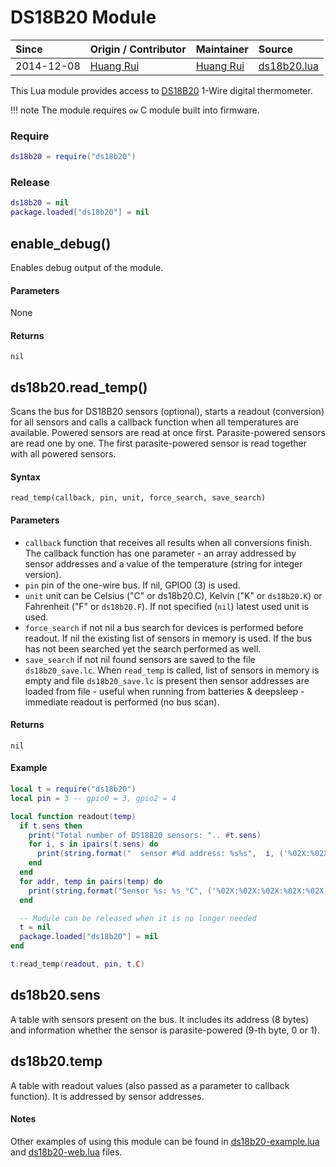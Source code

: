 # DS18B20 Module
| Since  | Origin / Contributor  | Maintainer  | Source  |
| :----- | :-------------------- | :---------- | :------ |
| 2014-12-08 | [Huang Rui](https://github.com/vowstar) | [Huang Rui](https://github.com/vowstar) | [ds18b20.lua](../../lua_modules/ds18b20/ds18b20.lua) |

This Lua module provides access to [DS18B20](https://datasheets.maximintegrated.com/en/ds/DS18B20.pdf) 1-Wire digital thermometer.

!!! note
	The module requires `ow` C module built into firmware.

### Require
```lua
ds18b20 = require("ds18b20")
```

### Release
```lua
ds18b20 = nil
package.loaded["ds18b20"] = nil
```

## enable_debug()
Enables debug output of the module.

#### Parameters
None

#### Returns
`nil`

## ds18b20.read_temp()
Scans the bus for DS18B20 sensors (optional), starts a readout (conversion) for all sensors and calls a callback function when all temperatures are available. Powered sensors are read at once first. Parasite-powered sensors are read one by one. The first parasite-powered sensor is read together with all powered sensors.

#### Syntax
`read_temp(callback, pin, unit, force_search, save_search)`

#### Parameters
- `callback` function that receives all results when all conversions finish. The callback function has one parameter - an array addressed by sensor addresses and a value of the temperature (string for integer version).
- `pin` pin of the one-wire bus. If nil, GPIO0 (3) is used.
- `unit` unit can be Celsius ("C" or ds18b20.C), Kelvin ("K" or `ds18b20.K`) or Fahrenheit ("F" or `ds18b20.F`). If not specified (`nil`) latest used unit is used.
- `force_search` if not nil a bus search for devices is performed before readout. If nil the existing list of sensors in memory is used. If the bus has not been searched yet the search performed as well.
- `save_search` if not nil found sensors are saved to the file `ds18b20_save.lc`. When `read_temp` is called, list of sensors in memory is empty and file `ds18b20_save.lc` is present then sensor addresses are loaded from file - useful when running from batteries & deepsleep - immediate readout is performed (no bus scan).

#### Returns
`nil`

#### Example
```lua
local t = require("ds18b20")
local pin = 3 -- gpio0 = 3, gpio2 = 4

local function readout(temp)
  if t.sens then
    print("Total number of DS18B20 sensors: ".. #t.sens)
    for i, s in ipairs(t.sens) do
      print(string.format("  sensor #%d address: %s%s",  i, ('%02X:%02X:%02X:%02X:%02X:%02X:%02X:%02X'):format(s:byte(1,8)), s:byte(9) == 1 and " (parasite)" or ""))
    end
  end
  for addr, temp in pairs(temp) do
    print(string.format("Sensor %s: %s °C", ('%02X:%02X:%02X:%02X:%02X:%02X:%02X:%02X'):format(addr:byte(1,8)), temp))
  end

  -- Module can be released when it is no longer needed
  t = nil
  package.loaded["ds18b20"] = nil
end

t:read_temp(readout, pin, t.C)
```

## ds18b20.sens
A table with sensors present on the bus. It includes its address (8 bytes) and information whether the sensor is parasite-powered (9-th byte, 0 or 1).

## ds18b20.temp
A table with readout values (also passed as a parameter to callback function). It is addressed by sensor addresses.

#### Notes
Other examples of using this module can be found in [ds18b20-example.lua](../../lua_modules/ds18b20/ds18b20-example.lua) and [ds18b20-web.lua](../../lua_modules/ds18b20/ds18b20-web.lua) files.
